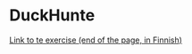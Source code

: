 <h1>DuckHunte</h1>

<a href='https://gist.github.com/UllaSe/f68c18a0e741c8ec6b5ab06fc039eed8'>Link to te exercise (end of the page, in Finnish)</a>
